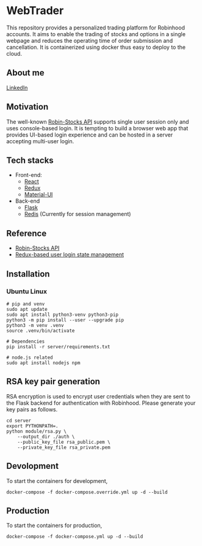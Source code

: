 # WebTrader
This repository provides a personalized trading platform for Robinhood accounts. It aims to enable the trading of stocks and options in a single webpage and reduces the operating time of order submission and cancellation. It is containerized using docker thus easy to deploy to the cloud.

## About me
[LinkedIn](https://www.linkedin.com/in/zhicheng-liang-ph-d-63941a120/)

## Motivation
The well-known [Robin-Stocks API](https://github.com/jmfernandes/robin_stocks) supports single user session only and uses console-based login. It is tempting to build a browser web app that provides UI-based login experience and can be hosted in a server accepting multi-user login.

## Tech stacks
- Front-end: 
    - [React](https://reactjs.org/)
    - [Redux](https://redux.js.org/)
    - [Material-UI](https://mui.com/)
- Back-end
    - [Flask](https://flask.palletsprojects.com/en/2.2.x/)
    - [Redis](https://redis.io/) (Currently for session management)

## Reference
- [Robin-Stocks API](https://github.com/jmfernandes/robin_stocks)
- [Redux-based user login state management](https://github.com/cornflourblue/react-redux-registration-login-example)

## Installation
### Ubuntu Linux
```
# pip and venv
sudo apt update
sudo apt install python3-venv python3-pip
python3 -m pip install --user --upgrade pip
python3 -m venv .venv
source .venv/bin/activate

# Dependencies
pip install -r server/requirements.txt

# node.js related
sudo apt install nodejs npm
```

## RSA key pair generation
RSA encryption is used to encrypt user credentials when they are sent to the Flask backend for authentication with Robinhood. Please generate your key pairs as follows.
```
cd server
export PYTHONPATH=.
python module/rsa.py \
    --output_dir ./auth \
    --public_key_file rsa_public.pem \
    --private_key_file rsa_private.pem 
```

## Devolopment
To start the containers for development,
```
docker-compose -f docker-compose.override.yml up -d --build
```

## Production
To start the containers for production,
```
docker-compose -f docker-compose.yml up -d --build
```
